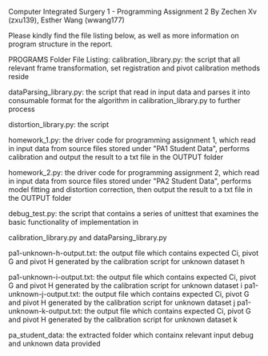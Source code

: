 Computer Integrated Surgery 1 - Programming Assignment 2 By Zechen Xv (zxu139), Esther Wang (wwang177)

Please kindly find the file listing below, as well as more information on program structure in the report.

PROGRAMS Folder File Listing:
calibration_library.py: the script that all relevant frame transformation, set registration and pivot calibration methods reside

dataParsing_library.py: the script that read in input data and parses it into consumable format for the algorithm in calibration_library.py to further process

distortion_library.py: the script 

homework_1.py: the driver code for programming assignment 1, which read in input data from source files stored under "PA1 Student Data", performs calibration and output the result to a txt file in the OUTPUT folder

homework_2.py: the driver code for programming assignment 2, which read in input data from source files stored under "PA2 Student Data", performs model fitting and distortion correction, then output the result to a txt file in the OUTPUT folder

debug_test.py: the script that contains a series of unittest that examines the basic functionality of implementation in 

calibration_library.py and dataParsing_library.py 

pa1-unknown-h-output.txt: the output file which contains expected Ci, pivot G and pivot H generated by the calibration script for unknown dataset h 

pa1-unknown-i-output.txt: the output file which contains expected Ci, pivot G and pivot H generated by the calibration script for unknown dataset i pa1-unknown-j-output.txt: the output file which contains expected Ci, pivot G and pivot H generated by the calibration script for unknown dataset j pa1-unknown-k-output.txt: the output file which contains expected Ci, pivot G and pivot H generated by the calibration script for unknown dataset k

pa_student_data: the extracted folder which containx relevant input debug and unknown data provided